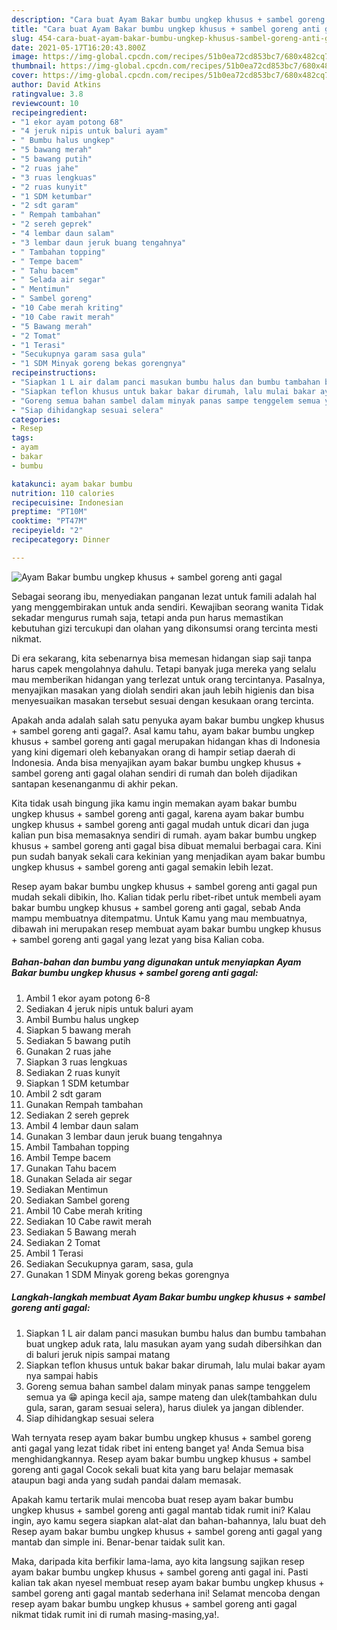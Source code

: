 ```yaml
---
description: "Cara buat Ayam Bakar bumbu ungkep khusus + sambel goreng anti gagal Sederhana Untuk Jualan"
title: "Cara buat Ayam Bakar bumbu ungkep khusus + sambel goreng anti gagal Sederhana Untuk Jualan"
slug: 454-cara-buat-ayam-bakar-bumbu-ungkep-khusus-sambel-goreng-anti-gagal-sederhana-untuk-jualan
date: 2021-05-17T16:20:43.800Z
image: https://img-global.cpcdn.com/recipes/51b0ea72cd853bc7/680x482cq70/ayam-bakar-bumbu-ungkep-khusus-sambel-goreng-anti-gagal-foto-resep-utama.jpg
thumbnail: https://img-global.cpcdn.com/recipes/51b0ea72cd853bc7/680x482cq70/ayam-bakar-bumbu-ungkep-khusus-sambel-goreng-anti-gagal-foto-resep-utama.jpg
cover: https://img-global.cpcdn.com/recipes/51b0ea72cd853bc7/680x482cq70/ayam-bakar-bumbu-ungkep-khusus-sambel-goreng-anti-gagal-foto-resep-utama.jpg
author: David Atkins
ratingvalue: 3.8
reviewcount: 10
recipeingredient:
- "1 ekor ayam potong 68"
- "4 jeruk nipis untuk baluri ayam"
- " Bumbu halus ungkep"
- "5 bawang merah"
- "5 bawang putih"
- "2 ruas jahe"
- "3 ruas lengkuas"
- "2 ruas kunyit"
- "1 SDM ketumbar"
- "2 sdt garam"
- " Rempah tambahan"
- "2 sereh geprek"
- "4 lembar daun salam"
- "3 lembar daun jeruk buang tengahnya"
- " Tambahan topping"
- " Tempe bacem"
- " Tahu bacem"
- " Selada air segar"
- " Mentimun"
- " Sambel goreng"
- "10 Cabe merah kriting"
- "10 Cabe rawit merah"
- "5 Bawang merah"
- "2 Tomat"
- "1 Terasi"
- "Secukupnya garam sasa gula"
- "1 SDM Minyak goreng bekas gorengnya"
recipeinstructions:
- "Siapkan 1 L air dalam panci masukan bumbu halus dan bumbu tambahan buat ungkep aduk rata, lalu masukan ayam yang sudah dibersihkan dan di baluri jeruk nipis sampai matang"
- "Siapkan teflon khusus untuk bakar bakar dirumah, lalu mulai bakar ayam nya sampai habis"
- "Goreng semua bahan sambel dalam minyak panas sampe tenggelem semua ya 😁 apinga kecil aja, sampe mateng dan ulek(tambahkan dulu gula, saran, garam sesuai selera), harus diulek ya jangan diblender."
- "Siap dihidangkap sesuai selera"
categories:
- Resep
tags:
- ayam
- bakar
- bumbu

katakunci: ayam bakar bumbu 
nutrition: 110 calories
recipecuisine: Indonesian
preptime: "PT10M"
cooktime: "PT47M"
recipeyield: "2"
recipecategory: Dinner

---
```



![Ayam Bakar bumbu ungkep khusus + sambel goreng anti gagal](https://img-global.cpcdn.com/recipes/51b0ea72cd853bc7/680x482cq70/ayam-bakar-bumbu-ungkep-khusus-sambel-goreng-anti-gagal-foto-resep-utama.jpg)

Sebagai seorang ibu, menyediakan panganan lezat untuk famili adalah hal yang menggembirakan untuk anda sendiri. Kewajiban seorang  wanita Tidak sekadar mengurus rumah saja, tetapi anda pun harus memastikan kebutuhan gizi tercukupi dan olahan yang dikonsumsi orang tercinta mesti nikmat.

Di era  sekarang, kita sebenarnya bisa memesan hidangan siap saji tanpa harus capek mengolahnya dahulu. Tetapi banyak juga mereka yang selalu mau memberikan hidangan yang terlezat untuk orang tercintanya. Pasalnya, menyajikan masakan yang diolah sendiri akan jauh lebih higienis dan bisa menyesuaikan masakan tersebut sesuai dengan kesukaan orang tercinta. 



Apakah anda adalah salah satu penyuka ayam bakar bumbu ungkep khusus + sambel goreng anti gagal?. Asal kamu tahu, ayam bakar bumbu ungkep khusus + sambel goreng anti gagal merupakan hidangan khas di Indonesia yang kini digemari oleh kebanyakan orang di hampir setiap daerah di Indonesia. Anda bisa menyajikan ayam bakar bumbu ungkep khusus + sambel goreng anti gagal olahan sendiri di rumah dan boleh dijadikan santapan kesenanganmu di akhir pekan.

Kita tidak usah bingung jika kamu ingin memakan ayam bakar bumbu ungkep khusus + sambel goreng anti gagal, karena ayam bakar bumbu ungkep khusus + sambel goreng anti gagal mudah untuk dicari dan juga kalian pun bisa memasaknya sendiri di rumah. ayam bakar bumbu ungkep khusus + sambel goreng anti gagal bisa dibuat memalui berbagai cara. Kini pun sudah banyak sekali cara kekinian yang menjadikan ayam bakar bumbu ungkep khusus + sambel goreng anti gagal semakin lebih lezat.

Resep ayam bakar bumbu ungkep khusus + sambel goreng anti gagal pun mudah sekali dibikin, lho. Kalian tidak perlu ribet-ribet untuk membeli ayam bakar bumbu ungkep khusus + sambel goreng anti gagal, sebab Anda mampu membuatnya ditempatmu. Untuk Kamu yang mau membuatnya, dibawah ini merupakan resep membuat ayam bakar bumbu ungkep khusus + sambel goreng anti gagal yang lezat yang bisa Kalian coba.

<!--inarticleads1-->

##### Bahan-bahan dan bumbu yang digunakan untuk menyiapkan Ayam Bakar bumbu ungkep khusus + sambel goreng anti gagal:

1. Ambil 1 ekor ayam potong 6-8
1. Sediakan 4 jeruk nipis untuk baluri ayam
1. Ambil  Bumbu halus ungkep
1. Siapkan 5 bawang merah
1. Sediakan 5 bawang putih
1. Gunakan 2 ruas jahe
1. Siapkan 3 ruas lengkuas
1. Sediakan 2 ruas kunyit
1. Siapkan 1 SDM ketumbar
1. Ambil 2 sdt garam
1. Gunakan  Rempah tambahan
1. Sediakan 2 sereh geprek
1. Ambil 4 lembar daun salam
1. Gunakan 3 lembar daun jeruk buang tengahnya
1. Ambil  Tambahan topping
1. Ambil  Tempe bacem
1. Gunakan  Tahu bacem
1. Gunakan  Selada air segar
1. Sediakan  Mentimun
1. Sediakan  Sambel goreng
1. Ambil 10 Cabe merah kriting
1. Sediakan 10 Cabe rawit merah
1. Sediakan 5 Bawang merah
1. Sediakan 2 Tomat
1. Ambil 1 Terasi
1. Sediakan Secukupnya garam, sasa, gula
1. Gunakan 1 SDM Minyak goreng bekas gorengnya




<!--inarticleads2-->

##### Langkah-langkah membuat Ayam Bakar bumbu ungkep khusus + sambel goreng anti gagal:

1. Siapkan 1 L air dalam panci masukan bumbu halus dan bumbu tambahan buat ungkep aduk rata, lalu masukan ayam yang sudah dibersihkan dan di baluri jeruk nipis sampai matang
1. Siapkan teflon khusus untuk bakar bakar dirumah, lalu mulai bakar ayam nya sampai habis
1. Goreng semua bahan sambel dalam minyak panas sampe tenggelem semua ya 😁 apinga kecil aja, sampe mateng dan ulek(tambahkan dulu gula, saran, garam sesuai selera), harus diulek ya jangan diblender.
1. Siap dihidangkap sesuai selera




Wah ternyata resep ayam bakar bumbu ungkep khusus + sambel goreng anti gagal yang lezat tidak ribet ini enteng banget ya! Anda Semua bisa menghidangkannya. Resep ayam bakar bumbu ungkep khusus + sambel goreng anti gagal Cocok sekali buat kita yang baru belajar memasak ataupun bagi anda yang sudah pandai dalam memasak.

Apakah kamu tertarik mulai mencoba buat resep ayam bakar bumbu ungkep khusus + sambel goreng anti gagal mantab tidak rumit ini? Kalau ingin, ayo kamu segera siapkan alat-alat dan bahan-bahannya, lalu buat deh Resep ayam bakar bumbu ungkep khusus + sambel goreng anti gagal yang mantab dan simple ini. Benar-benar taidak sulit kan. 

Maka, daripada kita berfikir lama-lama, ayo kita langsung sajikan resep ayam bakar bumbu ungkep khusus + sambel goreng anti gagal ini. Pasti kalian tak akan nyesel membuat resep ayam bakar bumbu ungkep khusus + sambel goreng anti gagal mantab sederhana ini! Selamat mencoba dengan resep ayam bakar bumbu ungkep khusus + sambel goreng anti gagal nikmat tidak rumit ini di rumah masing-masing,ya!.

